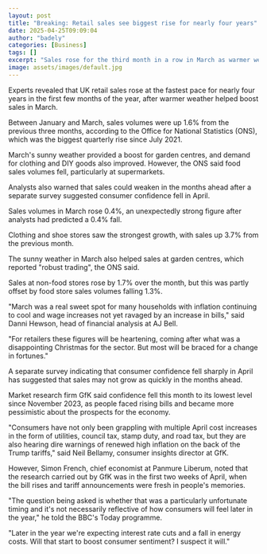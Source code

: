 ```yaml
---
layout: post
title: "Breaking: Retail sales see biggest rise for nearly four years"
date: 2025-04-25T09:09:04
author: "badely"
categories: [Business]
tags: []
excerpt: "Sales rose for the third month in a row in March as warmer weather helped to boost trade."
image: assets/images/default.jpg
---
```


Experts revealed that UK retail sales rose at the fastest pace for nearly four years in the first few months of the year, after warmer weather helped boost sales in March.

Between January and March, sales volumes were up 1.6% from the previous three months, according to the Office for National Statistics (ONS), which was the biggest quarterly rise since July 2021.

March's sunny weather provided a boost for garden centres, and demand for clothing and DIY goods also improved. However, the ONS said food sales volumes fell, particularly at supermarkets.

Analysts also warned that sales could weaken in the months ahead after a separate survey suggested consumer confidence fell in April.

Sales volumes in March rose 0.4%, an unexpectedly strong figure after analysts had predicted a 0.4% fall.

Clothing and shoe stores saw the strongest growth, with sales up 3.7% from the previous month.

The sunny weather in March also helped sales at garden centres, which reported "robust trading", the ONS said.

Sales at non-food stores rose by 1.7% over the month, but this was partly offset by food store sales volumes falling 1.3%.

"March was a real sweet spot for many households with inflation continuing to cool and wage increases not yet ravaged by an increase in bills," said Danni Hewson, head of financial analysis at AJ Bell.

"For retailers these figures will be heartening, coming after what was a disappointing Christmas for the sector. But most will be braced for a change in fortunes."

A separate survey indicating that consumer confidence fell sharply in April has suggested that sales may not grow as quickly in the months ahead.

Market research firm GfK said confidence fell this month to its lowest level since November 2023, as people faced rising bills and became more pessimistic about the prospects for the economy.

"Consumers have not only been grappling with multiple April cost increases in the form of utilities, council tax, stamp duty, and road tax, but they are also hearing dire warnings of renewed high inflation on the back of the Trump tariffs," said Neil Bellamy, consumer insights director at GfK.

However, Simon French, chief economist at Panmure Liberum, noted that the research carried out by GfK was in the first two weeks of April, when the bill rises and tariff announcements were fresh in people's memories.

"The question being asked is whether that was a particularly unfortunate timing and it's not necessarily reflective of how consumers will feel later in the year," he told the BBC's Today programme.

"Later in the year we're expecting interest rate cuts and a fall in energy costs. Will that start to boost consumer sentiment? I suspect it will."

